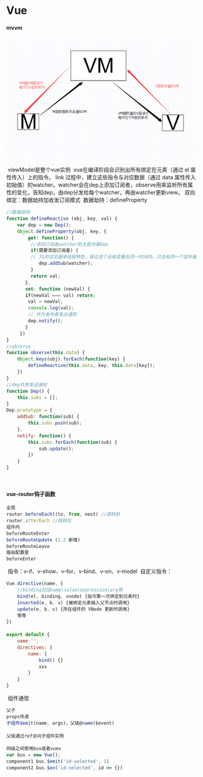 # Vue

#### mvvm
![](../img/4.png)
﻿
viewModel是整个vue实例
﻿
vue在编译阶段会识别出所有绑定在元素（通过 el 属性传入）上的指令。
link 过程中，建立这些指令与对应数据（通过 data 属性传入初始值）的watcher。watcher会在dep上添加订阅者，observe用来监听所有属性的变化，告知dep，由dep分发给每个watcher，再由watcher更新view。
﻿
双向绑定：数据劫持加收发订阅模式
﻿
数据劫持：defineProperty
```js
//数据劫持
function defineReactive (obj, key, val) {
	var dep = new Dep();
    Object.defineProperty(obj, key, {
    	get: function() {
         //添加订阅者watcher到主题对象Dep
         if(需要添加订阅者) {
         // JS的浏览器单线程特性，保证这个全局变量在同一时间内，只会有同一个监听器使用
         	dep.addSub(watcher);
         }
         return val;
       },
       set: function (newVal) {
       if(newVal === val) return;
       	val = newVal;
        console.log(val);
        // 作为发布者发出通知
        dep.notify();
       }
     })
}
//observe
function observe(this.data) {
 	Object.keys(obj).forEach(function(key) {
    	defineReactive(this.data, key, this.data[key]);
    })
}
//dep负责发送通知
function Dep() {
	this.subs = [];
}
Dep.prototype = {
	addSub: function(sub) {
    	this.subs.push(sub);
	},
   	notify: function() {
        this.subs.forEach(function(sub) {
          	sub.update();
        })
    }
}
```
﻿
﻿
#### vue-router钩子函数
```js
全局
router.beforeEach((to, from, next) //跳转前
router.afterEach //跳转后
组件内
beforeRouteEnter
beforeRouteUpdate (2.2 新增)
beforeRouteLeave
路由配置里
beforeEnter
```
﻿
指令：v-if、v-show、v-for、v-bind、v-on、v-model
﻿
自定义指令：
```js
Vue.directive(name, {
	//binding包括name\value\expression\arg等
	bind(el, binding, vnode) {指令第一次绑定到元素时}
    inserted(e, b, v) {被绑定元素插入父节点时调用}
    update(e, b, v) {所在组件的 VNode 更新时调用}
    等等
})
﻿
export default {
	name:'',
    directives: {
    	name: {
        	bind() {}
            xxx
        }
    }
}
```
﻿
组件通信
```js
父子
props传递
子组件$emit(name, args)，父级@name($event)
﻿
父级通过ref访问子组件实例
﻿
同级之间使用bus或者vuex
var bus = new Vue();
component1 bus.$emit('id-selected', 1)
component2 bus.$on('id-selected', id => {})
```